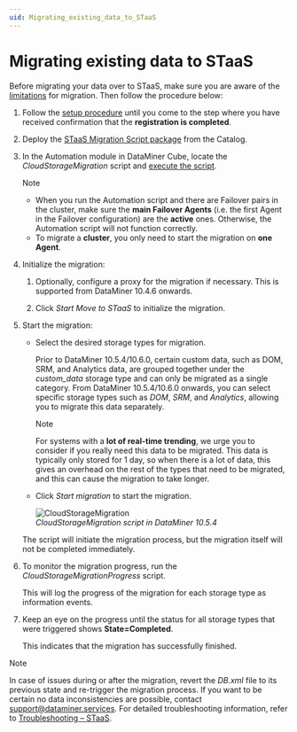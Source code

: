 ```yaml
---
uid: Migrating_existing_data_to_STaaS
---
```


# Migrating existing data to STaaS

Before migrating your data over to STaaS, make sure you are aware of the [limitations](xref:STaaS_features#limitations) for migration. Then follow the procedure below:

1. Follow the [setup procedure](xref:Setting_up_StaaS) until you come to the step where you have received confirmation that the **registration is completed**.

1. Deploy the [STaaS Migration Script package](https://catalog.dataminer.services/details/46046c45-e44c-4bff-ba6e-3d0441a96f02) from the Catalog.

1. In the Automation module in DataMiner Cube, locate the *CloudStorageMigration* script and [execute the script](xref:Manually_executing_a_script).

   > [!NOTE]
   >
   > - When you run the Automation script and there are Failover pairs in the cluster, make sure the **main Failover Agents** (i.e. the first Agent in the Failover configuration) are the **active** ones. Otherwise, the Automation script will not function correctly.
   > - To migrate a **cluster**, you only need to start the migration on **one Agent**.

1. Initialize the migration:

   1. Optionally, configure a proxy for the migration if necessary. This is supported from DataMiner 10.4.6 onwards.

   1. Click *Start Move to STaaS* to initialize the migration.

1. Start the migration:

   - Select the desired storage types for migration.

     Prior to DataMiner 10.5.4/10.6.0, certain custom data, such as DOM, SRM, and Analytics data, are grouped together under the *custom_data* storage type and can only be migrated as a single category. From DataMiner 10.5.4/10.6.0 onwards<!--RN 42219-->, you can select specific storage types such as *DOM*, *SRM*, and *Analytics*, allowing you to migrate this data separately.

     > [!NOTE]
     > For systems with a **lot of real-time trending**, we urge you to consider if you really need this data to be migrated. This data is typically only stored for 1 day, so when there is a lot of data, this gives an overhead on the rest of the types that need to be migrated, and this can cause the migration to take longer.

   - Click *Start migration* to start the migration.

     ![CloudStorageMigration](~/user-guide/images/CloudStorageMigration.gif)<br>*CloudStorageMigration script in DataMiner 10.5.4*

   The script will initiate the migration process, but the migration itself will not be completed immediately.

1. To monitor the migration progress, run the *CloudStorageMigrationProgress* script.

   This will log the progress of the migration for each storage type as information events.

1. Keep an eye on the progress until the status for all storage types that were triggered shows **State=Completed**.

   This indicates that the migration has successfully finished.

> [!NOTE]
> In case of issues during or after the migration, revert the *DB.xml* file to its previous state and re-trigger the migration process. If you want to be certain no data inconsistencies are possible, contact <support@dataminer.services>. For detailed troubleshooting information, refer to [Troubleshooting – STaaS](xref:Troubleshooting_STaaS).
